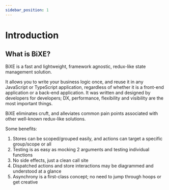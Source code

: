 ```yaml
---
sidebar_position: 1
---
```


# Introduction

## What is BiXE?

BiXE is a fast and lightweight, framework agnostic, redux-like state management solution.

It allows you to write your business logic once, and reuse it in any JavaScript or TypeScript application, regardless of whether it is a front-end application or a back-end application. It was written and designed by developers for developers; DX, performance, flexibility and visibility are the most important things.

BiXE eliminates cruft, and alleviates common pain points associated with other well-known redux-like solutions.

Some benefits:
1. Stores can be scoped/grouped easily, and actions can target a specific group/scope or all
2. Testing is as easy as mocking 2 arguments and testing individual functions
3. No side effects, just a clean call site
4. Dispatched actions and store interactions may be diagrammed and understood at a glance
5. Asynchrony is a first-class concept; no need to jump through hoops or get creative
